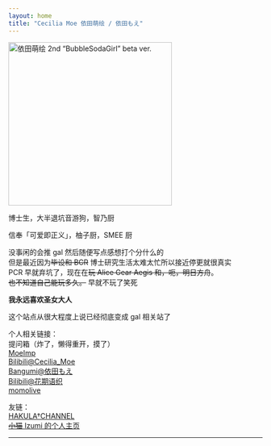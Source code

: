 ```yaml
---
layout: home
title: "Cecilia Moe 依田萌绘 / 依田もえ"
---
```


<img src="http://yoro.xyz/image/YodaMoe_v2.png" alt="依田萌绘 2nd “BubbleSodaGirl” beta ver." width="324" height="324" align="middle" />

博士生，大半退坑音游狗，智乃厨

信奉「可爱即正义」，柚子厨，SMEE 厨

没事闲的会推 gal 然后随便写点感想打个分什么的  
但是最近因为~~毕设和 BCR~~ 博士研究生活太难太忙所以接近停更就很真实  
PCR 早就弃坑了，现在在~~玩 Alice Gear Aegis 和，呃，明日方舟~~。  
~~也不知道自己能玩多久。~~ 早就不玩了笑死

**我永远喜欢圣女大人**



这个站点从很大程度上说已经彻底变成 gal 相关站了

个人相关链接：  
提问箱（炸了，懒得重开，摸了）  
[MoeImp](http://yoro.xyz/impression)   
[Bilibili@Cecilia_Moe](https://space.bilibili.com/431901596)   
[Bangumi@依田もえ](http://bgm.tv/user/523627)  
[Bilibili@花期语织](https://space.bilibili.com/12802748)  
[momolive](http://yoro.xyz/live)


友链：  
[HAKULA†CHANNEL](https://hakula.xyz)  
[~~小猫~~ Izumi 的个人主页](https://izumimorin.xyz)  

---

